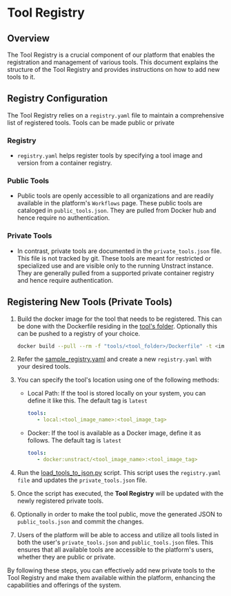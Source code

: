 # Tool Registry

## Overview

The Tool Registry is a crucial component of our platform that enables the registration and management of various tools.
This document explains the structure of the Tool Registry and provides instructions on how to add new tools to it.

## Registry Configuration

The Tool Registry relies on a `registry.yaml` file to maintain a comprehensive list of registered tools. Tools can be made public or private

### Registry

- `registry.yaml` helps register tools by specifying a tool image and version from a container registry.

### Public Tools

- Public tools are openly accessible to all organizations and are readily available in the platform's `Workflows` page. These public tools are cataloged in `public_tools.json`. They are pulled from Docker hub and hence require no authentication.

### Private Tools

- In contrast, private tools are documented in the `private_tools.json` file. This file is not tracked by git. These tools are meant for restricted or specialized use and are visible only to the running Unstract instance. They are generally pulled from a supported private container registry and hence require authentication.

## Registering New Tools (Private Tools)

1. Build the docker image for the tool that needs to be registered. This can be done with the Dockerfile residing in the [tool's folder](/tools/).
Optionally this can be pushed to a registry of your choice.

    ```bash
    docker build --pull --rm -f "tools/<tool_folder>/Dockerfile" -t <image_name>:<image_tag>
    ```

1. Refer the [sample_registry.yaml](/unstract/tool-registry/src/unstract/tool_registry/config/sample_registry.yaml) and create a new `registry.yaml` with your desired tools.
1. You can specify the tool's location using one of the following methods:
    - Local Path: If the tool is stored locally on your system, you can define it like this. The default tag is `latest`

        ```yml
        tools:
           - local:<tool_image_name>:<tool_image_tag>
        ```

    - Docker: If the tool is available as a Docker image, define it as follows. The default tag is `latest`

        ```yml
        tools:
           - docker:unstract/<tool_image_name>:<tool_image_tag>
        ```

1. Run the [load_tools_to_json.py](/unstract/tool-registry/scripts/load_tools_to_json.py) script. This script uses the `registry.yaml file` and updates the `private_tools.json` file.
1. Once the script has executed, the **Tool Registry** will be updated with the newly registered private tools.
1. Optionally in order to make the tool public, move the generated JSON to `public_tools.json` and commit the changes.
1. Users of the platform will be able to access and utilize all tools listed in both the user's `private_tools.json` and `public_tools.json` files. This ensures that all available tools are accessible to the platform's users, whether they are public or private.

By following these steps, you can effectively add new private tools to the Tool Registry and make them available within the platform, enhancing the capabilities and offerings of the system.
